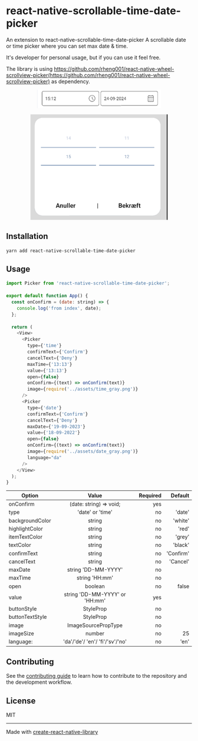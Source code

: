 # react-native-scrollable-time-date-picker
 An extension to react-native-scrollable-time-date-picker
A scrollable date or time picker where you can set max date & time. 

It's developer for personal usage, but if you can use it feel free. 

The library is using https://github.com/rheng001/react-native-wheel-scrollview-picker(https://github.com/rheng001/react-native-wheel-scrollview-picker) as dependency.

<p align="center"> <img src="https://github.com/a-b-riecke/react-native-scrollable-timedate-picker/blob/main/buttons.png" /> </p>
<p align="center"> <img src="https://github.com/a-b-riecke/react-native-scrollable-timedate-picker/blob/main/modal.png" /> </p>

## Installation

```sh
yarn add react-native-scrollable-time-date-picker
```

## Usage


```js
import Picker from 'react-native-scrollable-time-date-picker';

export default function App() {
  const onConfirm = (date: string) => {
    console.log('from index', date);
  };

  return (
    <View>
      <Picker
        type={'time'}
        confirmText={'Confirm'}
        cancelText={'Deny'}
        maxTime={'13:13'}
        value={'13:13'}
        open={false}
        onConfirm={(text) => onConfirm(text)}
        image={require('../assets/time_gray.png')}
      />
      <Picker
        type={'date'}
        confirmText={'Confirm'}
        cancelText={'Deny'}
        maxDate={'19-09-2023'}
        value={'18-09-2022'}
        open={false}
        onConfirm={(text) => onConfirm(text)}
        image={require('../assets/date_gray.png')}
        language="da"
      />
    </View>
  );
}

```

| Option        | Value        | Required  | Default |
| ------------- |:-------------:| -----:| -----: |
| onConfirm     |  (date: string) => void;| yes | |
|type           | 'date' or 'time' | no | 'date' |
|backgroundColor | string | no | 'white' |
|highlightColor | string | no | 'red' |
|itemTextColor | string | no | 'grey' |
|textColor | string | no | 'black' |
|confirmText    | string | no | 'Confirm' |
|cancelText    | string | no | 'Cancel' |
|maxDate    | string 'DD-MM-YYYY' | no |  |
|maxTime    | string 'HH:mm' | no |  |
|open    | boolean | no | false |
|value    | string 'DD-MM-YYYY' or  'HH:mm'| yes |  |
|buttonStyle    | StyleProp<ViewStyle> | no |  |
|buttonTextStyle    | StyleProp<ViewStyle> | no |  |
|image    | ImageSourcePropType | no |  |
|imageSize    | number | no | 25 |
language: |'da'/'de'/ 'en'/ 'fi'/'sv'/'no' | no | 'en' |


## Contributing

See the [contributing guide](CONTRIBUTING.md) to learn how to contribute to the repository and the development workflow.

## License

MIT

---

Made with [create-react-native-library](https://github.com/callstack/react-native-builder-bob)
